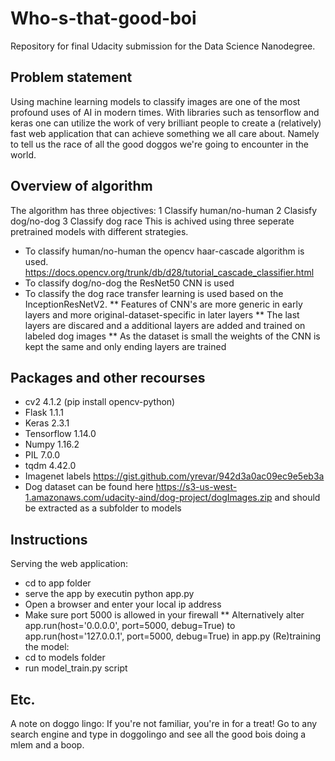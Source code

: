 # Who-s-that-good-boi
Repository for final Udacity submission for the Data Science Nanodegree.


## Problem statement
Using machine learning models to classify images are one of the most profound uses of AI in modern times.
With libraries such as tensorflow and keras one can utilize the work of very brilliant people to create a (relatively) fast web application that can achieve something we all care about.
Namely to tell us the race of all the good doggos we're going to encounter in the world.

## Overview of algorithm
The algorithm has three objectives:
1 Classify human/no-human 
2 Clasisfy dog/no-dog
3 Classify dog race
This is achived using three seperate pretrained models with different strategies.
* To classify human/no-human the opencv haar-cascade algorithm is used. https://docs.opencv.org/trunk/db/d28/tutorial_cascade_classifier.html
* To classify dog/no-dog the ResNet50 CNN is used
* To classify the dog race transfer learning is used based on the InceptionResNetV2.
** Features of CNN's are more generic in early layers and more original-dataset-specific in later layers
** The last layers are discared and a additional layers are added and trained on labeled dog images
** As the dataset is small the weights of the CNN is kept the same and only ending layers are trained


## Packages and other recourses
* cv2 4.1.2 (pip install opencv-python)
* Flask 1.1.1
* Keras 2.3.1
* Tensorflow 1.14.0
* Numpy 1.16.2
* PIL 7.0.0
* tqdm 4.42.0
* Imagenet labels https://gist.github.com/yrevar/942d3a0ac09ec9e5eb3a
* Dog dataset can be found here https://s3-us-west-1.amazonaws.com/udacity-aind/dog-project/dogImages.zip and should be extracted as a subfolder to models


## Instructions
Serving the web application:
* cd to app folder
* serve the app by executin python app.py
* Open a browser and enter your local ip address
* Make sure port 5000 is allowed in your firewall
** Alternatively alter app.run(host='0.0.0.0', port=5000, debug=True) to app.run(host='127.0.0.1', port=5000, debug=True) in app.py
(Re)training the model:
* cd to models folder
* run model_train.py script

## Etc.
A note on doggo lingo: If you're not familiar, you're in for a treat!
Go to any search engine and type in doggolingo and see all the good bois doing a mlem and a boop.